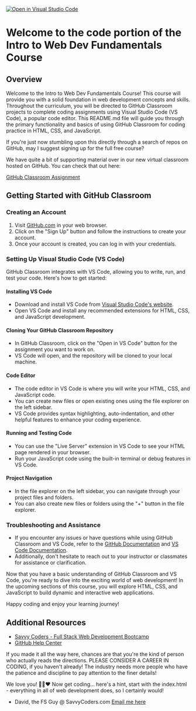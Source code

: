 [![Open in Visual Studio Code](https://classroom.github.com/assets/open-in-vscode-718a45dd9cf7e7f842a935f5ebbe5719a5e09af4491e668f4dbf3b35d5cca122.svg)](https://classroom.github.com/online_ide?assignment_repo_id=14064436&assignment_repo_type=AssignmentRepo)
# Welcome to the code portion of the Intro to Web Dev Fundamentals Course

## Overview

Welcome to the Intro to Web Dev Fundamentals Course! This course will provide you with a solid foundation in web development concepts and skills. Throughout the curriculum, you will be directed to GitHub Classroom projects to complete coding assignments using Visual Studio Code (VS Code), a popular code editor. This README.md file will guide you through the primary functionality and basics of using GitHub Classroom for coding practice in HTML, CSS, and JavaScript.

If you're just now stumbling upon this directly through a search of repos on GitHub, may I suggest signing up for the full free course?

We have quite a bit of supporting material over in our new virtual classroom hosted on GitHub. You can check that out here:

[GitHub Classroom Assignment](https://classroom.google.com/c/NTIzNjIwNzM0OTMy?cjc=f4trzvj)

## Getting Started with GitHub Classroom

### Creating an Account

1. Visit [GitHub.com](https://github.com/) in your web browser.
2. Click on the "Sign Up" button and follow the instructions to create your account.
3. Once your account is created, you can log in with your credentials.

### Setting Up Visual Studio Code (VS Code)

GitHub Classroom integrates with VS Code, allowing you to write, run, and test your code. Here's how to get started:

#### Installing VS Code

- Download and install VS Code from [Visual Studio Code's website](https://code.visualstudio.com/).
- Open VS Code and install any recommended extensions for HTML, CSS, and JavaScript development.

#### Cloning Your GitHub Classroom Repository

- In GitHub Classroom, click on the "Open in VS Code" button for the assignment you want to work on.
- VS Code will open, and the repository will be cloned to your local machine.

#### Code Editor

- The code editor in VS Code is where you will write your HTML, CSS, and JavaScript code.
- You can create new files or open existing ones using the file explorer on the left sidebar.
- VS Code provides syntax highlighting, auto-indentation, and other helpful features to enhance your coding experience.

#### Running and Testing Code

- You can use the "Live Server" extension in VS Code to see your HTML page rendered in your browser.
- Run your JavaScript code using the built-in terminal or debug features in VS Code.

#### Project Navigation

- In the file explorer on the left sidebar, you can navigate through your project files and folders.
- You can also create new files or folders using the "+" button in the file explorer.

### Troubleshooting and Assistance

- If you encounter any issues or have questions while using GitHub Classroom and VS Code, refer to the [GitHub Documentation](https://docs.github.com/) and [VS Code Documentation](https://code.visualstudio.com/docs).
- Additionally, don't hesitate to reach out to your instructor or classmates for assistance or clarification.

Now that you have a basic understanding of GitHub Classroom and VS Code, you're ready to dive into the exciting world of web development! In the upcoming sections of this course, you will explore HTML, CSS, and JavaScript to build dynamic and interactive web applications.

Happy coding and enjoy your learning journey!

## Additional Resources

- [Savvy Coders - Full Stack Web Development Bootcamp](https://savvycoders.com/fullstackwebdevelopment/)
- [GitHub Help Center](https://support.github.com/)

If you made it all the way here, chances are that you're the kind of person who actually reads the directions. PLEASE CONSIDER A CAREER IN CODING, if you haven't already! The industry needs more people who have the patience and discipline to pay attention to the finer details!

We love you! 🙌🤓♥ Now get coding... here's a hint, start with the index.html - everything in all of web development does, so I certainly would!

- David, the FS Guy @ SavvyCoders.com
[Email me here](mailto:david@savvycoders.com)
